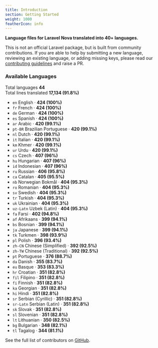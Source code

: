 ```yaml
---
title: Introduction
section: Getting Started
weight: 1000
featherIcon: info
---
```


**Language files for Laravel Nova translated into 40+ languages.**

This is not an official Laravel package, but is built from community contributions. If you are able to help by submitting a new language, reviewing an existing language, or adding missing keys, please read our [contributing guidelines]({{base}}/{{version}}/contributing) and raise a PR.

### Available Languages

Total languages **44**  
Total lines translated **17,134 (91.8%)**

* `en` English &middot; **424 (100%)**
* `fr` French &middot; **424 (100%)**
* `de` German &middot; **424 (100%)**
* `es` Spanish &middot; **424 (100%)**
* `ar` Arabic &middot; **420 (99.1%)**
* `pt‑BR` Brazilian Portuguese &middot; **420 (99.1%)**
* `nl` Dutch &middot; **420 (99.1%)**
* `it` Italian &middot; **420 (99.1%)**
* `km` Khmer &middot; **420 (99.1%)**
* `ur` Urdu &middot; **420 (99.1%)**
* `cs` Czech &middot; **407 (96%)**
* `hu` Hungarian &middot; **407 (96%)**
* `id` Indonesian &middot; **407 (96%)**
* `ru` Russian &middot; **406 (95.8%)**
* `ca` Catalan &middot; **405 (95.5%)**
* `nb` Norwegian Bokmål &middot; **404 (95.3%)**
* `ro` Romanian &middot; **404 (95.3%)**
* `sv` Swedish &middot; **404 (95.3%)**
* `tr` Turkish &middot; **404 (95.3%)**
* `uk` Ukrainian &middot; **404 (95.3%)**
* `uz‑Latn` Uzbek (Latin) &middot; **404 (95.3%)**
* `fa` Farsi &middot; **402 (94.8%)**
* `af` Afrikaans &middot; **399 (94.1%)**
* `bs` Bosnian &middot; **399 (94.1%)**
* `ja` Japanese &middot; **399 (94.1%)**
* `tk` Turkmen &middot; **398 (93.9%)**
* `pl` Polish &middot; **396 (93.4%)**
* `zh‑CN` Chinese (Simplified) &middot; **392 (92.5%)**
* `zh‑TW` Chinese (Traditional) &middot; **392 (92.5%)**
* `pt` Portuguese &middot; **376 (88.7%)**
* `da` Danish &middot; **355 (83.7%)**
* `eu` Basque &middot; **353 (83.3%)**
* `hr` Croatian &middot; **351 (82.8%)**
* `fil` Filipino &middot; **351 (82.8%)**
* `fi` Finnish &middot; **351 (82.8%)**
* `ka` Georgian &middot; **351 (82.8%)**
* `hi` Hindi &middot; **351 (82.8%)**
* `sr` Serbian (Cyrillic) &middot; **351 (82.8%)**
* `sr‑Latn` Serbian (Latin) &middot; **351 (82.8%)**
* `sk` Slovak &middot; **351 (82.8%)**
* `sl` Slovenian &middot; **351 (82.8%)**
* `lt` Lithuanian &middot; **350 (82.5%)**
* `bg` Bulgarian &middot; **348 (82.1%)**
* `tl` Tagalog &middot; **344 (81.1%)**

See the full list of contributors on [GitHub](https://github.com/coderello/laravel-nova-lang#available-languages).